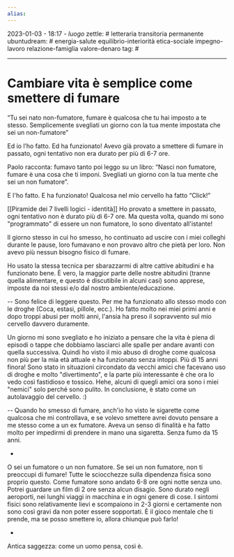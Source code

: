 ```yaml
---
alias: 
---
```

2023-01-03 - 18:17 - *luogo*
zettle: # letteraria transitoria permanente
ubuntudream: # energia-salute equilibrio-interiorità etica-sociale impegno-lavoro relazione-famiglia valore-denaro 
tag: #

---
# Cambiare vita è semplice come smettere di fumare

“Tu sei nato non-fumatore, fumare è qualcosa che tu hai imposto a te stesso. Semplicemente svegliati un giorno con la tua mente impostata che sei un non-fumatore”

Ed io l’ho fatto. Ed ha funzionato! Avevo già provato a smettere di fumare in passato, ogni tentativo non era durato per più di 6-7 ore.

Paolo racconta: fumavo tanto poi leggo su un libro: “Nasci non fumatore, fumare è una cosa che ti imponi. Svegliati un giorno con la tua mente che sei un non fumatore”. 

E l'ho fatto. E ha funzionato! Qualcosa nel mio cervello ha fatto “Click!”

[[Piramide dei 7 livelli logici - identità]]
Ho provato a smettere in passato, ogni tentativo non è durato più di 6-7 ore. Ma questa volta, quando mi sono "programmato" di essere un non fumatore, lo sono diventato all'istante! 

Il giorno stesso in cui ho smesso, ho continuato ad uscire con i miei colleghi durante le pause, loro fumavano e non provavo altro che pietà per loro. Non avevo più nessun bisogno fisico di fumare.

Ho usato la stessa tecnica per sbarazzarmi di altre cattive abitudini e ha funzionato bene. È vero, la maggior parte delle nostre abitudini (tranne quella alimentare, e questo è discutibile in alcuni casi) sono apprese, imposte da noi stessi e/o dal nostro ambiente/educazione.

--
Sono felice di leggere questo. Per me ha funzionato allo stesso modo con le droghe (Coca, estasi, pillole, ecc.). Ho fatto molto nei miei primi anni e dopo troppi abusi per molti anni, l'ansia ha preso il sopravvento sul mio cervello davvero duramente.

Un giorno mi sono svegliato e ho iniziato a pensare che la vita è piena di episodi o tappe che dobbiamo lasciarci alle spalle per andare avanti con quella successiva. Quindi ho visto il mio abuso di droghe come qualcosa non più per la mia età attuale e ha funzionato senza intoppi. Più di 15 anni finora! Sono stato in situazioni circondato da vecchi amici che facevano uso di droghe e molto "divertimento", e la parte più interessante è che ora lo vedo così fastidioso e tossico. Hehe, alcuni di quegli amici ora sono i miei "nemici" solo perché sono pulito. In conclusione, è stato come un autolavaggio del cervello. :)

--
Quando ho smesso di fumare, anch'io ho visto le sigarette come qualcosa che mi controllava, e se volevo smettere avrei dovuto pensare a me stesso come a un ex fumatore. Aveva un senso di finalità e ha fatto molto per impedirmi di prendere in mano una sigaretta. Senza fumo da 15 anni.

-
O sei un fumatore o un non fumatore. Se sei un non fumatore, non ti preoccupi di fumare! Tutte le sciocchezze sulla dipendenza fisica sono proprio questo. Come fumatore sono andato 6-8 ore ogni notte senza uno. Potrei guardare un film di 2 ore senza alcun disagio. Sono durato negli aeroporti, nei lunghi viaggi in macchina e in ogni genere di cose. I sintomi fisici sono relativamente lievi e scompaiono in 2-3 giorni e certamente non sono così gravi da non poter essere sopportati. È il gioco mentale che ti prende, ma se posso smettere io, allora chiunque può farlo!

-
Antica saggezza: come un uomo pensa, così è.
